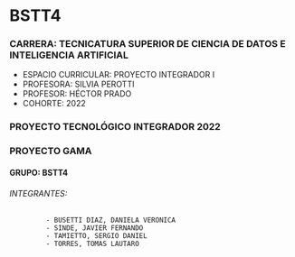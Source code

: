 # BSTT4

### CARRERA: TECNICATURA SUPERIOR DE CIENCIA DE DATOS E INTELIGENCIA ARTIFICIAL 
- ESPACIO CURRICULAR: PROYECTO INTEGRADOR I 
- PROFESORA: SILVIA PEROTTI 
- PROFESOR: HÉCTOR PRADO 
- COHORTE: 2022

### PROYECTO TECNOLÓGICO INTEGRADOR 2022
### PROYECTO GAMA

#### GRUPO: BSTT4
###### INTEGRANTES: 
             - BUSETTI DIAZ, DANIELA VERONICA
             - SINDE, JAVIER FERNANDO
             - TAMIETTO, SERGIO DANIEL
             - TORRES, TOMAS LAUTARO
